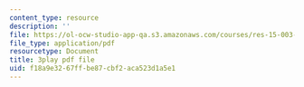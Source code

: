 ```yaml
---
content_type: resource
description: ''
file: https://ol-ocw-studio-app-qa.s3.amazonaws.com/courses/res-15-003-shaping-the-future-of-work-15-662x-spring-2016/f18a9e3267ffbe87cbf2aca523d1a5e1_5eKqzY-dyxQ.pdf
file_type: application/pdf
resourcetype: Document
title: 3play pdf file
uid: f18a9e32-67ff-be87-cbf2-aca523d1a5e1
---
```


